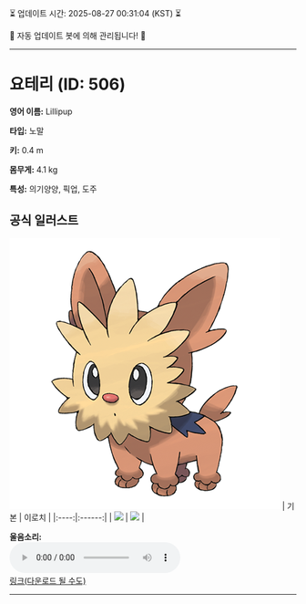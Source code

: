 
⏳ 업데이트 시간: 2025-08-27 00:31:04 (KST) ⏳

🤖 자동 업데이트 봇에 의해 관리됩니다! 🤖

---

# 요테리 (ID: 506)
**영어 이름:** Lillipup

**타입:** 노말

**키:** 0.4 m

**몸무게:** 4.1 kg

**특성:** 의기양양, 픽업, 도주

## 공식 일러스트
![](https://raw.githubusercontent.com/PokeAPI/sprites/master/sprites/pokemon/other/official-artwork/506.png)
| 기본 | 이로치 |
|:----:|:------:|
| <img src="http://play.pokemonshowdown.com/sprites/ani/lillipup.gif" width="200"> | <img src="http://play.pokemonshowdown.com/sprites/ani-shiny/lillipup.gif" width="200"> |

**울음소리:**<br><audio controls src="https://raw.githubusercontent.com/PokeAPI/cries/main/cries/pokemon/latest/506.ogg"></audio><br> [링크(다운로드 될 수도)](https://raw.githubusercontent.com/PokeAPI/cries/main/cries/pokemon/latest/506.ogg)


---
